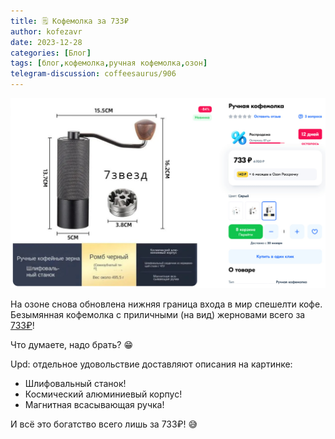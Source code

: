 ```yaml
---
title: 🗒 Кофемолка за 733₽
author: kofezavr
date: 2023-12-28
categories: [Блог]
tags: [блог,кофемолка,ручная кофемолка,озон]
telegram-discussion: coffeesaurus/906
--- 
```

![Кофемолка за 733₽](/assets/img/posts/23/12/733.jpg)

На озоне снова обновлена нижняя граница входа в мир спешелти кофе. Безымянная кофемолка с приличными (на вид) жерновами всего за [733₽](https://www.ozon.ru/product/ruchnaya-kofemolka-1335987582/)!

Что думаете, надо брать? 😁

Upd: отдельное удовольствие доставляют описания на картинке:
   - Шлифовальный станок!
   - Космический алюминиевый корпус!
   - Магнитная всасывающая ручка!

И всё это богатство всего лишь за 733₽! 😅